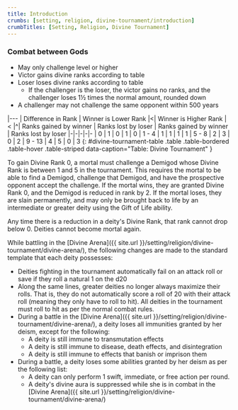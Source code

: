 ```yaml
---
title: Introduction
crumbs: [setting, religion, divine-tournament/introduction]
crumbTitles: [Setting, Religion, Divine Tournament]
---
```


### Combat between Gods

 * May only challenge level or higher
 * Victor gains divine ranks according to table
 * Loser loses divine ranks according to table
   * If the challenger is the loser, the victor gains no ranks, and the challenger loses 1&#189; times the normal amount, rounded down
 * A challenger may not challenge the same opponent within 500 years

|---
| Difference in Rank | Winner is Lower Rank |<| Winner is Higher Rank |<
|^| Ranks gained by winner | Ranks lost by loser | Ranks gained by winner | Ranks lost by loser
|-|-|-|-|-
| 0 | 1 | 0 | 1 | 0
| 1 - 4 | 1 | 1 | 1 | 1
| 5 - 8 | 2 | 3 | 0 | 2
| 9 - 13 | 4 | 5 | 0 | 3
{: #divine-tournament-table .table .table-bordered .table-hover .table-striped data-caption="Table: Divine Tournament" }

To gain Divine Rank 0, a mortal must challenge a Demigod whose Divine Rank is between 1 and 5 in the tournament. This requires the mortal to be able to find a Demigod, challenge that Demigod, and have the prospective opponent accept the challenge. If the mortal wins, they are granted Divine Rank 0, and the Demigod is reduced in rank by 2. If the mortal loses, they are slain permanently, and may only be brought back to life by an intermediate or greater deity using the Gift of Life ability.

Any time there is a reduction in a deity's Divine Rank, that rank cannot drop below 0. Deities cannot become mortal again.

While battling in the [Divine Arena]({{ site.url }}/setting/religion/divine-tournament/divine-arena/), the following changes are made to the standard template that each deity possesses:

 * Deities fighting in the tournament automatically fail on an attack roll or save if they roll a natural 1 on the d20
 * Along the same lines, greater deities no longer always maximize their rolls. That is, they do not automatically score a roll of 20 with their attack roll (meaning they only have to roll to hit). All deities in the tournament must roll to hit as per the normal combat rules.
 * During a battle in the [Divine Arena]({{ site.url }}/setting/religion/divine-tournament/divine-arena/), a deity loses all immunities granted by her deism, except for the following:
   * A deity is still immune to transmutation effects
   * A deity is still immune to disease, death effects, and disintegration
   * A deity is still immune to effects that banish or imprison them
 * During a battle, a deity loses some abilities granted by her deism as per the following list:
   * A deity can only perform 1 swift, immediate, or free action per round.
   * A deity's divine aura is suppressed while she is in combat in the [Divine Arena]({{ site.url }}/setting/religion/divine-tournament/divine-arena/)
